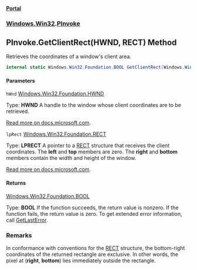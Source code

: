 #### [Portal](index.md 'index')
### [Windows.Win32](Windows.Win32.md 'Windows.Win32').[PInvoke](PInvoke.md 'Windows.Win32.PInvoke')

## PInvoke.GetClientRect(HWND, RECT) Method

Retrieves the coordinates of a window's client area.

```csharp
internal static Windows.Win32.Foundation.BOOL GetClientRect(Windows.Win32.Foundation.HWND hWnd, out Windows.Win32.Foundation.RECT lpRect);
```
#### Parameters

<a name='Windows.Win32.PInvoke.GetClientRect(Windows.Win32.Foundation.HWND,Windows.Win32.Foundation.RECT).hWnd'></a>

`hWnd` [Windows.Win32.Foundation.HWND](https://docs.microsoft.com/en-us/dotnet/api/Windows.Win32.Foundation.HWND 'Windows.Win32.Foundation.HWND')

  
Type: <b>HWND</b> A handle to the window whose client coordinates are to be retrieved.  
  
[Read more on docs.microsoft.com](https://learn.microsoft.com/windows/win32/api/winuser/nf-winuser-getclientrect#parameters 'https://learn.microsoft.com/windows/win32/api/winuser/nf-winuser-getclientrect#parameters').

<a name='Windows.Win32.PInvoke.GetClientRect(Windows.Win32.Foundation.HWND,Windows.Win32.Foundation.RECT).lpRect'></a>

`lpRect` [Windows.Win32.Foundation.RECT](https://docs.microsoft.com/en-us/dotnet/api/Windows.Win32.Foundation.RECT 'Windows.Win32.Foundation.RECT')

  
Type: <b>LPRECT</b> A pointer to a <a href="https://docs.microsoft.com/windows/desktop/api/windef/ns-windef-rect">RECT</a> structure that receives the client coordinates. The <b>left</b> and <b>top</b> members are zero. The <b>right</b> and <b>bottom</b> members contain the width and height of the window.  
  
[Read more on docs.microsoft.com](https://learn.microsoft.com/windows/win32/api/winuser/nf-winuser-getclientrect#parameters 'https://learn.microsoft.com/windows/win32/api/winuser/nf-winuser-getclientrect#parameters').

#### Returns
[Windows.Win32.Foundation.BOOL](https://docs.microsoft.com/en-us/dotnet/api/Windows.Win32.Foundation.BOOL 'Windows.Win32.Foundation.BOOL')  
  
Type: <b>BOOL</b> If the function succeeds, the return value is nonzero. If the function fails, the return value is zero. To get extended error information, call <a href="https://docs.microsoft.com/windows/desktop/api/errhandlingapi/nf-errhandlingapi-getlasterror">GetLastError</a>.

### Remarks
In conformance with conventions for the <a href="https://docs.microsoft.com/windows/desktop/api/windef/ns-windef-rect">RECT</a> structure, the bottom-right coordinates of the returned rectangle are exclusive. In other words, the pixel at (<b>right</b>, <b>bottom</b>) lies immediately outside the rectangle.